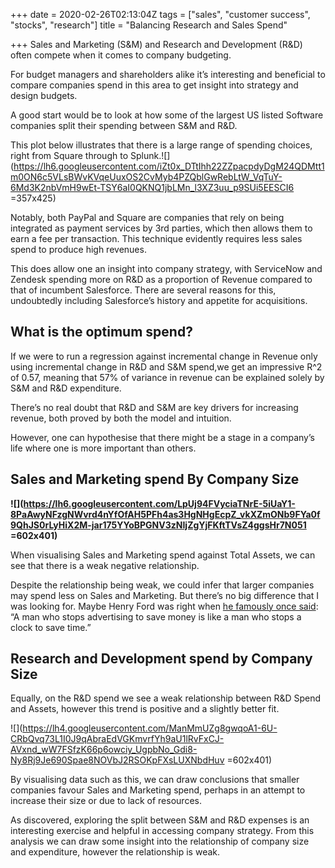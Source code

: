 +++
date = 2020-02-26T02:13:04Z
tags = ["sales", "customer success", "stocks", "research"]
title = "Balancing Research and Sales Spend"

+++
Sales and Marketing (S&M) and Research and Development (R&D) often compete when it comes to company budgeting.

For budget managers and shareholders alike it’s interesting and beneficial to compare companies spend in this area to get insight into strategy and design budgets.

A good start would be to look at how some of the largest US listed Software companies split their spending between S&M and R&D.

This plot below illustrates that there is a large range of spending choices, right from Square through to Splunk.![](https://lh6.googleusercontent.com/iZt0x_DTtIhh22ZZpacpdyDgM24QDMtt1m0ON6c5VLsBWvKVqeUuxOS2CvMyb4PZQblGwRebLtW_VqTuY-6Md3K2nbVmH9wEt-TSY6aI0QKNQ1jbLMn_l3XZ3uu_p9SUi5EESCI6 =357x425)

Notably, both PayPal and Square are companies that rely on being integrated as payment services by 3rd parties, which then allows them to earn a fee per transaction. This technique evidently requires less sales spend to produce high revenues.  
  
This does allow one an insight into company strategy, with ServiceNow and Zendesk spending more on R&D as a proportion of Revenue compared to that of incumbent Salesforce. There are several reasons for this, undoubtedly including Salesforce’s history and appetite for acquisitions.

## **What is the optimum spend?**

If we were to run a regression against incremental change in Revenue only using incremental change in R&D and S&M spend,we get an impressive R^2 of 0.57, meaning that 57% of variance in revenue can be explained solely by S&M and R&D expenditure.

There’s no real doubt that R&D and S&M are key drivers for increasing revenue, both proved by both the model and intuition.

However, one can hypothesise that there might be a stage in a company’s life where one is more important than others.

## **Sales and Marketing spend By Company Size**

**![](https://lh6.googleusercontent.com/LpUj94FVyciaTNrE-5iUaY1-8PaAwyNFzgNWvrd4nYfOfAH5PFh4as3HgNHgEcpZ_vkXZmONb9FYa0f9QhJS0rLyHiX2M-jar175YYoBPGNV3zNIjZgYjFKftTVsZ4ggsHr7N051 =602x401)**

When visualising Sales and Marketing spend against Total Assets, we can see that there is a weak negative relationship.

Despite the relationship being weak, we could infer that larger companies may spend less on Sales and Marketing. But there’s no big difference that I was looking for. Maybe Henry Ford was right when [he famously once said](https://www.briansorce.com/10-marketing-quotes-henry-ford/): “A man who stops advertising to save money is like a man who stops a clock to save time.”

## **Research and Development spend by Company Size**

Equally, on the R&D spend we see a weak relationship between R&D Spend and Assets, however this trend is positive and a slightly better fit.

![](https://lh4.googleusercontent.com/ManMmUZg8gwqoA1-6U-CRbQvq73L1I0J9qAbraEdVGKmvrfYh9aU1lRvFxCJ-AVxnd_wW7FSfzK66p6owciy_UgpbNo_Gdi8-Ny8Rj9Je690Spae8NOVbJ2RSOKpFXsLUXNbdHuv =602x401)

By visualising data such as this, we can draw conclusions that smaller companies favour Sales and Marketing spend, perhaps in an attempt to increase their size or due to lack of resources.

As discovered, exploring the split between S&M and R&D expenses is an interesting exercise and helpful in accessing company strategy. From this analysis we can draw some insight into the relationship of company size and expenditure, however the relationship is weak.